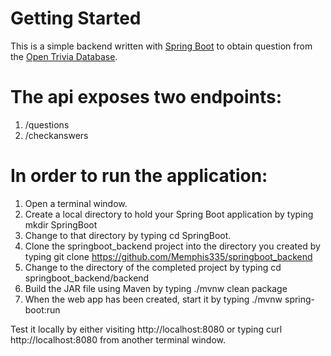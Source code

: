 # Getting Started

This is a simple backend written with [Spring Boot](https://spring.io/projects/spring-boot) to obtain question from the [Open Trivia Database](https://opentdb.com/). 

# The api exposes two endpoints:

1.  /questions
2.  /checkanswers

# In order to run the application:

1. Open a terminal window.
2. Create a local directory to hold your Spring Boot application by typing mkdir SpringBoot
3. Change to that directory by typing cd SpringBoot.
4. Clone the springboot_backend project into the directory you created by typing git clone https://github.com/Memphis335/springboot_backend
5. Change to the directory of the completed project by typing cd springboot_backend/backend
6. Build the JAR file using Maven by typing ./mvnw clean package
7. When the web app has been created, start it by typing ./mvnw spring-boot:run

Test it locally by either visiting http://localhost:8080 or typing curl http://localhost:8080 from another terminal window.

